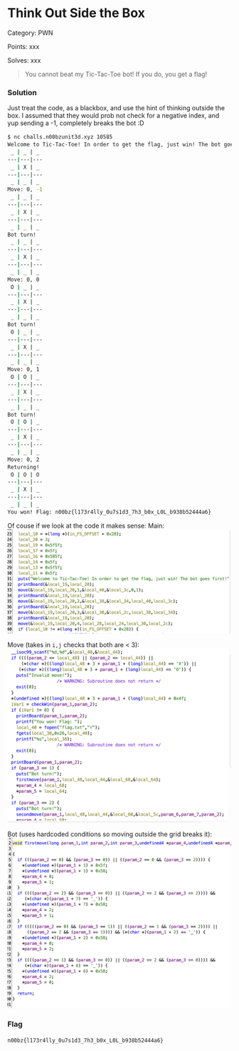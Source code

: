 # Think Out Side the Box

Category: PWN

Points: xxx

Solves: xxx

>You cannot beat my Tic-Tac-Toe bot! If you do, you get a flag! 

### Solution

Just treat the code, as a blackbox, and use the hint of thinking outside the box. I assumed that they would prob not check for a negative index, and yup sending a -1, completely breaks the bot \:D


```bash
$ nc challs.n00bzunit3d.xyz 10585
Welcome to Tic-Tac-Toe! In order to get the flag, just win! The bot goes first!
 _ | _ | _ 
---|---|---
 _ | X | _ 
---|---|---
 _ | _ | _ 
Move: 0, -1
 _ | _ | _ 
---|---|---
 _ | X | _ 
---|---|---
 _ | _ | _ 
Bot turn!
 _ | _ | _ 
---|---|---
 _ | X | _ 
---|---|---
 _ | _ | _ 
Move: 0, 0
 O | _ | _ 
---|---|---
 _ | X | _ 
---|---|---
 _ | _ | _ 
Bot turn!
 O | _ | _ 
---|---|---
 _ | X | _ 
---|---|---
 _ | _ | _ 
Move: 0, 1
 O | O | _ 
---|---|---
 _ | X | _ 
---|---|---
 _ | _ | _ 
Bot turn!
 O | O | _ 
---|---|---
 _ | X | _ 
---|---|---
 _ | _ | _ 
Move: 0, 2
Returning!
 O | O | O 
---|---|---
 _ | X | _ 
---|---|---
 _ | _ | _ 
You won! Flag: n00bz{l173r4lly_0u7s1d3_7h3_b0x_L0L_b938b52444a6}
```

Of couse if we look at the code it makes sense:
Main:
![Main](/images/PwnMain.png)

Move (takes in `i,j` checks that both are < 3):
![Move](/images/PwnMove.png)

Bot (uses hardcoded conditions so moving outside the grid breaks it):
![Bot](/images/PwnBot.png)


### Flag

```n00bz{l173r4lly_0u7s1d3_7h3_b0x_L0L_b938b52444a6}```